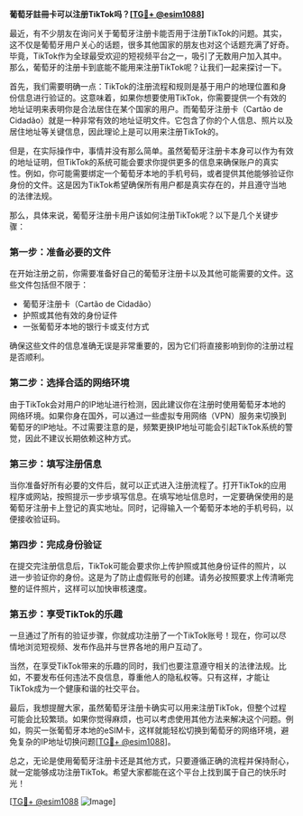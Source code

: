 **葡萄牙註冊卡可以注册TikTok吗？[[TG💪+ @esim1088](https://t.me/s/esim1088)]**

最近，有不少朋友在询问关于葡萄牙注册卡能否用于注册TikTok的问题。其实，这不仅是葡萄牙用户关心的话题，很多其他国家的朋友也对这个话题充满了好奇。毕竟，TikTok作为全球最受欢迎的短视频平台之一，吸引了无数用户加入其中。那么，葡萄牙的注册卡到底能不能用来注册TikTok呢？让我们一起来探讨一下。

首先，我们需要明确一点：TikTok的注册流程和规则是基于用户的地理位置和身份信息进行验证的。这意味着，如果你想要使用TikTok，你需要提供一个有效的地址证明来表明你是合法居住在某个国家的用户。而葡萄牙注册卡（Cartão de Cidadão）就是一种非常有效的地址证明文件。它包含了你的个人信息、照片以及居住地址等关键信息，因此理论上是可以用来注册TikTok的。

但是，在实际操作中，事情并没有那么简单。虽然葡萄牙注册卡本身可以作为有效的地址证明，但TikTok的系统可能会要求你提供更多的信息来确保账户的真实性。例如，你可能需要绑定一个葡萄牙本地的手机号码，或者提供其他能够验证你身份的文件。这是因为TikTok希望确保所有用户都是真实存在的，并且遵守当地的法律法规。

那么，具体来说，葡萄牙注册卡用户该如何注册TikTok呢？以下是几个关键步骤：

### 第一步：准备必要的文件

在开始注册之前，你需要准备好自己的葡萄牙注册卡以及其他可能需要的文件。这些文件包括但不限于：
- 葡萄牙注册卡（Cartão de Cidadão）
- 护照或其他有效的身份证件
- 一张葡萄牙本地的银行卡或支付方式

确保这些文件的信息准确无误是非常重要的，因为它们将直接影响到你的注册过程是否顺利。

### 第二步：选择合适的网络环境

由于TikTok会对用户的IP地址进行检测，因此建议你在注册时使用葡萄牙本地的网络环境。如果你身在国外，可以通过一些虚拟专用网络（VPN）服务来切换到葡萄牙的IP地址。不过需要注意的是，频繁更换IP地址可能会引起TikTok系统的警觉，因此不建议长期依赖这种方式。

### 第三步：填写注册信息

当你准备好所有必要的文件后，就可以正式进入注册流程了。打开TikTok的应用程序或网站，按照提示一步步填写信息。在填写地址信息时，一定要确保使用的是葡萄牙注册卡上登记的真实地址。同时，记得输入一个葡萄牙本地的手机号码，以便接收验证码。

### 第四步：完成身份验证

在提交完注册信息后，TikTok可能会要求你上传护照或其他身份证件的照片，以进一步验证你的身份。这是为了防止虚假账号的创建。请务必按照要求上传清晰完整的证件照片，这样可以加快审核速度。

### 第五步：享受TikTok的乐趣

一旦通过了所有的验证步骤，你就成功注册了一个TikTok账号！现在，你可以尽情地浏览短视频、发布作品并与世界各地的用户互动了。

当然，在享受TikTok带来的乐趣的同时，我们也要注意遵守相关的法律法规。比如，不要发布任何违法不良信息，尊重他人的隐私权等。只有这样，才能让TikTok成为一个健康和谐的社交平台。

最后，我想提醒大家，虽然葡萄牙注册卡确实可以用来注册TikTok，但整个过程可能会比较繁琐。如果你觉得麻烦，也可以考虑使用其他方法来解决这个问题。例如，购买一张葡萄牙本地的eSIM卡，这样就能轻松切换到葡萄牙的网络环境，避免复杂的IP地址切换问题[[TG💪+ @esim1088](https://t.me/s/esim1088)]。

总之，无论是使用葡萄牙注册卡还是其他方式，只要遵循正确的流程并保持耐心，就一定能够成功注册TikTok。希望大家都能在这个平台上找到属于自己的快乐时光！

[[TG💪+ @esim1088](https://t.me/s/esim1088) ![Image](https://i.postimg.cc/4NQfJmqS/Snipaste-2025-05-13-00-14-12.png)]